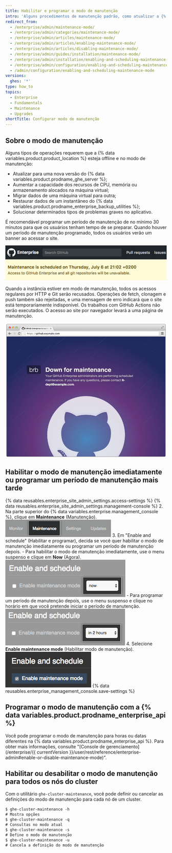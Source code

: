 ```yaml
---
title: Habilitar e programar o modo de manutenção
intro: 'Alguns procedimentos de manutenção padrão, como atualizar a {% data variables.product.product_location %} ou fazer backups de restauração, exigem que a instância esteja offline para uso normal.'
redirect_from:
  - /enterprise/admin/maintenance-mode/
  - /enterprise/admin/categories/maintenance-mode/
  - /enterprise/admin/articles/maintenance-mode/
  - /enterprise/admin/articles/enabling-maintenance-mode/
  - /enterprise/admin/articles/disabling-maintenance-mode/
  - /enterprise/admin/guides/installation/maintenance-mode/
  - /enterprise/admin/installation/enabling-and-scheduling-maintenance-mode
  - /enterprise/admin/configuration/enabling-and-scheduling-maintenance-mode
  - /admin/configuration/enabling-and-scheduling-maintenance-mode
versions:
  ghes: '*'
type: how_to
topics:
  - Enterprise
  - Fundamentals
  - Maintenance
  - Upgrades
shortTitle: Configurar modo de manutenção
---
```


## Sobre o modo de manutenção

Alguns tipos de operações requerem que a {% data variables.product.product_location %} esteja offline e no modo de manutenção:
- Atualizar para uma nova versão do {% data variables.product.prodname_ghe_server %};
- Aumentar a capacidade dos recursos de CPU, memória ou armazenamento alocados na máquina virtual;
- Migrar dados de uma máquina virtual para outra;
- Restaurar dados de um instantâneo do {% data variables.product.prodname_enterprise_backup_utilities %};
- Solucionar determinados tipos de problemas graves no aplicativo.

É recomendável programar um período de manutenção de no mínimo 30 minutos para que os usuários tenham tempo de se preparar. Quando houver um período de manutenção programado, todos os usuários verão um banner ao acessar o site.

![Banner para usuário final sobre manutenção programada](/assets/images/enterprise/maintenance/maintenance-scheduled.png)

Quando a instância estiver em modo de manutenção, todos os acessos regulares por HTTP e Git serão recusados. Operações de fetch, clonagem e push também são rejeitadas, e uma mensagem de erro indicará que o site está temporariamente indisponível. Os trabalhos com GitHub Actions não serão executados. O acesso ao site por navegador levará a uma página de manutenção.

![Tela inicial do modo de manutenção](/assets/images/enterprise/maintenance/maintenance-mode-maintenance-page.png)

## Habilitar o modo de manutenção imediatamente ou programar um período de manutenção mais tarde

{% data reusables.enterprise_site_admin_settings.access-settings %}
{% data reusables.enterprise_site_admin_settings.management-console %}
2. Na parte superior do {% data variables.enterprise.management_console %}, clique em **Maintenance** (Manutenção). ![Guia de manutenção](/assets/images/enterprise/management-console/maintenance-tab.png)
3. Em "Enable and schedule" (Habilitar e programar), decida se você quer habilitar o modo de manutenção imediatamente ou programar um período de manutenção depois.
    - Para habilitar o modo de manutenção imediatamente, use o menu suspenso e clique em **Now** (Agora). ![Menu suspenso com a opção para habilitar o modo de manutenção agora](/assets/images/enterprise/maintenance/enable-maintenance-mode-now.png)
    - Para programar um período de manutenção depois, use o menu suspenso e clique no horário em que você pretende iniciar o período de manutenção.![Menu suspenso com a opção para habilitar o modo de manutenção em duas horas](/assets/images/enterprise/maintenance/schedule-maintenance-mode-two-hours.png)
4. Selecione **Enable maintenance mode** (Habilitar modo de manutenção). ![Caixa de seleção para habilitar ou programar o modo de manutenção](/assets/images/enterprise/maintenance/enable-maintenance-mode-checkbox.png)
{% data reusables.enterprise_management_console.save-settings %}

## Programar o modo de manutenção com a {% data variables.product.prodname_enterprise_api %}

Você pode programar o modo de manutenção para horas ou datas diferentes na {% data variables.product.prodname_enterprise_api %}. Para obter mais informações, consulte "[Console de gerenciamento](/enterprise/{{ currentVersion }}/user/rest/reference/enterprise-admin#enable-or-disable-maintenance-mode)".

## Habilitar ou desabilitar o modo de manutenção para todos os nós do cluster

Com o utilitário `ghe-cluster-maintenance`, você pode definir ou cancelar as definições do modo de manutenção para cada nó de um cluster.

```shell
$ ghe-cluster-maintenance -h
# Mostra opções
$ ghe-cluster-maintenance -q
# Consultas no modo atual
$ ghe-cluster-maintenance -s
# Define o modo de manutenção
$ ghe-cluster-maintenance -u
# Cancela a definição do modo de manutenção
```
